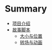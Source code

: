 # Summary

- [项目介绍](./introduction.md)
- [故事脚本](./grammar.md)
  - [大小与位置](./location.md)
  - [转场与动画](./animations.md)
